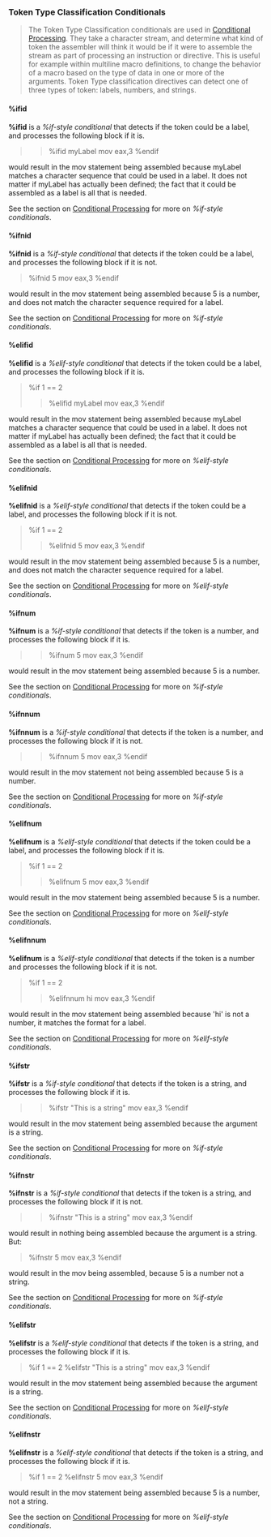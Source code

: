 ### Token Type Classification Conditionals

 
> The Token Type Classification conditionals are used in [Conditional Processing](Conditional%20Processing.md).  They take a character stream, and determine what kind of token the assembler will think it would be if it were to assemble the stream as part of processing an instruction or directive.  This is useful for example within multiline macro definitions, to change the behavior of a macro based on the type of data in one or more of the arguments.  Token Type classification directives can detect one of three types of token:  labels, numbers, and strings.


#### %ifid

  **%ifid** is a _%if-style conditional_ that detects if the token could be a label, and processes the following block if it is.
 
>> %ifid  myLabel
>     mov eax,3
> %endif
 
 would result in the mov statement being assembled because myLabel matches a character sequence that could be used in a label.  It does not matter if myLabel has actually been defined; the fact that it could be assembled as a label is all that is needed.
 
 See the section on [Conditional Processing](Conditional%20Processing.md) for more on _%if-style conditionals_.


#### %ifnid

  **%ifnid** is a _%if-style conditional_ that detects if the token could be a label, and processes the following block if it is not.
 
> %ifnid 5
>     mov eax,3
> %endif
 
 would result in the mov statement being assembled because 5 is a number, and does not match the character sequence required for a label.
 
 See the section on [Conditional Processing](Conditional%20Processing.md) for more on _%if-style conditionals_.


#### %elifid

 
  **%elifid** is a _%elif-style conditional_ that detects if the token could be a label, and processes the following block if it is.
 
> %if 1 == 2
>> %elifid  myLabel
>     mov eax,3
> %endif
 
 would result in the mov statement being assembled because myLabel matches a character sequence that could be used in a label.  It does not matter if myLabel has actually been defined; the fact that it could be assembled as a label is all that is needed.
 
 See the section on [Conditional Processing](Conditional%20Processing.md) for more on _%elif-style conditionals_.


#### %elifnid

 
  **%elifnid** is a _%elif-style conditional_ that detects if the token could be a label, and processes the following block if it is not.
 
> %if 1 == 2
>> %elifnid  5
>     mov eax,3
> %endif
 
  would result in the mov statement being assembled because 5 is a number, and does not match the character sequence required for a label.
 
 See the section on [Conditional Processing](Conditional%20Processing.md) for more on _%elif-style conditionals_.


#### %ifnum

 
  **%ifnum** is a _%if-style conditional_ that detects if the token is a number, and processes the following block if it is.
 
>> %ifnum  5
>     mov eax,3
> %endif
 
 would result in the mov statement being assembled because 5 is a number.
 
 See the section on [Conditional Processing](Conditional%20Processing.md) for more on _%if-style conditionals_.


#### %ifnnum

 **%ifnnum** is a _%if-style conditional_ that detects if the token is a number, and processes the following block if it is not.
 
>> %ifnnum  5
>     mov eax,3
> %endif
 
 would result in the mov statement not being assembled because 5 is a number.
 
 See the section on [Conditional Processing](Conditional%20Processing.md) for more on _%if-style conditionals_.


#### %elifnum

 
  **%elifnum** is a _%elif-style conditional_ that detects if the token could be a label, and processes the following block if it is.
 
> %if 1 == 2
>> %elifnum 5
>     mov eax,3
> %endif
 
 would result in the mov statement being assembled because 5 is a number.
 
 See the section on [Conditional Processing](Conditional%20Processing.md) for more on _%elif-style conditionals_.


#### %elifnnum

 **%elifnum** is a _%elif-style conditional_ that detects if the token is a number and processes the following block if it is not.
 
> %if 1 == 2
>> %elifnnum  hi
>     mov eax,3
> %endif
 
 would result in the mov statement being assembled because 'hi' is not a number, it matches the format for a label.
 
 See the section on [Conditional Processing](Conditional%20Processing.md) for more on _%elif-style conditionals_.


#### %ifstr

 
  **%ifstr** is a _%if-style conditional_ that detects if the token is a string, and processes the following block if it is.
 
>> %ifstr  "This is a string"
>     mov eax,3
> %endif
 
 would result in the mov statement being assembled because the argument is a string.
 
 See the section on [Conditional Processing](Conditional%20Processing.md) for more on _%if-style conditionals_.


#### %ifnstr

 
  **%ifnstr** is a _%if-style conditional_ that detects if the token is a string, and processes the following block if it is not.
 
>> %ifnstr  "This is a string"
>     mov eax,3
> %endif
 
 would result in nothing being assembled because the argument is a string.  But:
 
> %ifnstr 5
>     mov eax,3
> %endif
 
 would result in the mov being assembled, because 5 is a number not a string.
 
 See the section on [Conditional Processing](Conditional%20Processing.md) for more on _%if-style conditionals_.


#### %elifstr

 
  **%elifstr** is a _%elif-style conditional_ that detects if the token is a string, and processes the following block if it is.
 
> %if 1 == 2
> %elifstr  "This is a string"
>     mov eax,3
> %endif
 
 would result in the mov statement being assembled because the argument is a string.
 
 See the section on [Conditional Processing](Conditional%20Processing.md) for more on _%elif-style conditionals_.


#### %elifnstr

  
  **%elifnstr** is a _%elif-style conditional_ that detects if the token is a string, and processes the following block if it is.
 
> %if 1 == 2
> %elifnstr 5
>     mov eax,3
> %endif
 
 would result in the mov statement being assembled because 5 is a number, not a string.
 
 See the section on [Conditional Processing](Conditional%20Processing.md) for more on _%elif-style conditionals_.
  
   
 